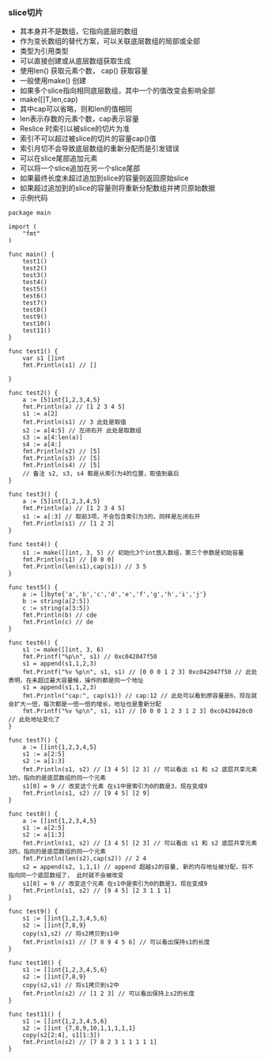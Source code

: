 ### __slice切片__

- 其本身并不是数组，它指向底层的数组
- 作为变长数组的替代方案，可以关联底层数组的局部或全部
- 类型为引用类型
- 可以直接创建或从底层数组获取生成
- 使用len() 获取元素个数， cap() 获取容量
- 一般使用make() 创建
- 如果多个slice指向相同底层数组，其中一个的值改变会影响全部
- make([]T,len,cap)
- 其中cap可以省略，则和len的值相同
- len表示存数的元素个数，cap表示容量
- Reslice 时索引以被slice的切片为准
- 索引不可以超过被slice的切片的容量cap()值
- 索引月切不会导致底层数组的重新分配而是引发错误
- 可以在slice尾部追加元素
- 可以将一个slice追加在另一个slice尾部
- 如果最终长度未超过追加到slice的容量则返回原始slice
- 如果超过追加到的slice的容量则将重新分配数组并拷贝原始数据
- 示例代码

```
package main

import (
	"fmt"
)

func main() {
	test1()
	test2()
	test3()
	test4()
	test5()
	test6()
	test7()
	test8()
	test9()
	test10()
	test11()
}

func test1() {
	var s1 []int
	fmt.Println(s1) // []

}

func test2() {
	a := [5]int{1,2,3,4,5}
	fmt.Println(a) // [1 2 3 4 5]
	s1 := a[2]
	fmt.Println(s1) // 3 此处是取值
	s2 := a[4:5] // 左闭右开 此处是取数组
	s3 := a[4:len(a)]
	s4 := a[4:]
	fmt.Println(s2) // [5]
	fmt.Println(s3) // [5]
	fmt.Println(s4) // [5]
	// 备注 s2, s3, s4 都是从索引为4的位置，取值到最后
}

func test3() {
	a := [5]int{1,2,3,4,5}
	fmt.Println(a) // [1 2 3 4 5]
	s1 := a[:3] // 取前3项，不会包含索引为3的，同样是左闭右开
	fmt.Println(s1) // [1 2 3]
}

func test4() {
	s1 := make([]int, 3, 5) // 初始化3个int放入数组，第三个参数是初始容量
	fmt.Println(s1) // [0 0 0]
	fmt.Println(len(s1),cap(s1)) // 3 5
}

func test5() {
	a := []byte{'a','b','c','d','e','f','g','h','i','j'}
	b := string(a[2:5])
	c := string(a[3:5])
	fmt.Println(b) // cde
	fmt.Println(c) // de
}

func test6() {
	s1 := make([]int, 3, 6)
	fmt.Printf("%p\n", s1) // 0xc042047f50
	s1 = append(s1,1,2,3)
	fmt.Printf("%v %p\n", s1, s1) // [0 0 0 1 2 3] 0xc042047f50 // 此处表明，在未超过最大容量候，操作的都是同一个地址
	s1 = append(s1,1,2,3)
	fmt.Println("cap:", cap(s1)) // cap:12 // 此处可以看到原容量是6，现在就会扩大一倍，每次都是一倍一倍的增长，地址也是重新分配
	fmt.Printf("%v %p\n", s1, s1) // [0 0 0 1 2 3 1 2 3] 0xc0420420c0 // 此处地址变化了
}

func test7() {
	a := []int{1,2,3,4,5}
	s1 := a[2:5]
	s2 := a[1:3]
	fmt.Println(s1, s2) // [3 4 5] [2 3] // 可以看出 s1 和 s2 底层共享元素3的，指向的是底层数组的同一个元素
	s1[0] = 9 // 改变这个元素 在s1中是索引为0的数是3，现在变成9
	fmt.Println(s1, s2) // [9 4 5] [2 9]
}

func test8() {
	a := []int{1,2,3,4,5}
	s1 := a[2:5]
	s2 := a[1:3]
	fmt.Println(s1, s2) // [3 4 5] [2 3] // 可以看出 s1 和 s2 底层共享元素3的，指向的是底层数组的同一个元素
	fmt.Println(len(s2),cap(s2)) // 2 4
	s2 = append(s2, 1,1,1) // append 超越s2的容量, 新的内存地址被分配，将不指向同一个底层数组了， 此时就不会被改变
	s1[0] = 9 // 改变这个元素 在s1中是索引为0的数是3，现在变成9
	fmt.Println(s1, s2) // [9 4 5] [2 3 1 1 1]
}

func test9() {
	s1 := []int{1,2,3,4,5,6}
	s2 := []int{7,8,9}
	copy(s1,s2) // 将s2拷贝到s1中
	fmt.Println(s1) // [7 8 9 4 5 6] // 可以看出保持s1的长度
}

func test10() {
	s1 := []int{1,2,3,4,5,6}
	s2 := []int{7,8,9}
	copy(s2,s1) // 将s1拷贝到s2中
	fmt.Println(s2) // [1 2 3] // 可以看出保持上s2的长度
}

func test11() {
	s1 := []int{1,2,3,4,5,6}
	s2 := []int {7,8,9,10,1,1,1,1,1}
	copy(s2[2:4], s1[1:3])
	fmt.Println(s2) // [7 8 2 3 1 1 1 1 1]
}

```